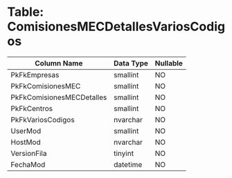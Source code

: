 # Table: ComisionesMECDetallesVariosCodigos

| Column Name | Data Type | Nullable |
|-------------|-----------|----------|
| PkFkEmpresas | smallint | NO |
| PkFkComisionesMEC | smallint | NO |
| PkFkComisionesMECDetalles | smallint | NO |
| PkFkCentros | smallint | NO |
| PkFkVariosCodigos | nvarchar | NO |
| UserMod | smallint | NO |
| HostMod | nvarchar | NO |
| VersionFila | tinyint | NO |
| FechaMod | datetime | NO |
